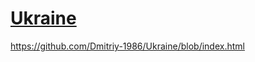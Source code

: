 # <a href="https://dmitriy-1986.github.io/Ukraine">Ukraine</a>
https://github.com/Dmitriy-1986/Ukraine/blob/index.html
